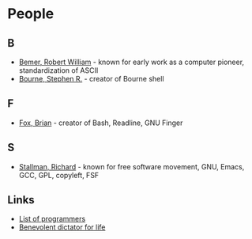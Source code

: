 # People

## B
- [Bemer, Robert William](https://en.wikipedia.org/wiki/Robert_William_Bemer) - known for early work as a computer pioneer, standardization of ASCII
- [Bourne, Stephen R.](http://en.wikipedia.org/wiki/Steve_Bourne) - creator of Bourne shell

## F
- [Fox, Brian](https://en.wikipedia.org/wiki/Brian_Fox_(computer_programmer)) - creator of Bash, Readline, GNU Finger

## S
- [Stallman, Richard](https://en.wikipedia.org/wiki/Richard_Stallman) - known for free software movement, GNU, Emacs, GCC, GPL, copyleft, FSF

## Links

- [List of programmers](https://en.wikipedia.org/wiki/List_of_programmers)
- [Benevolent dictator for life](https://en.wikipedia.org/wiki/Benevolent_dictator_for_life)
